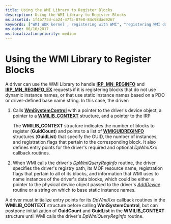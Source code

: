 ```yaml
---
title: Using the WMI Library to Register Blocks
description: Using the WMI Library to Register Blocks
ms.assetid: 1f4b773d-ca24-47f5-87e8-84c98dad9267
keywords: ["WMI WDK kernel , registering with WMI", "registering WMI data providers", "data providers WDK WMI", "driver registrations WDK WMI", "event blocks WDK WMI", "blocks WDK WMI", "IRP_MN_REGINFO", "IRP_MN_REGINFO_EX", "registering blocks"]
ms.date: 06/16/2017
ms.localizationpriority: medium
---
```


# Using the WMI Library to Register Blocks





A driver can use the WMI Library to handle [**IRP\_MN\_REGINFO**](https://docs.microsoft.com/windows-hardware/drivers/kernel/irp-mn-reginfo) and [**IRP\_MN\_REGINFO\_EX**](https://docs.microsoft.com/windows-hardware/drivers/kernel/irp-mn-reginfo-ex) requests if it is registering blocks that do not use dynamic instance names, or that use static instance names based on a PDO or driver-defined base name string. In this case, the driver:

1.  Calls [**WmiSystemControl**](https://docs.microsoft.com/windows-hardware/drivers/ddi/wmilib/nf-wmilib-wmisystemcontrol) with a pointer to the driver's device object, a pointer to a [**WMILIB\_CONTEXT**](https://docs.microsoft.com/windows-hardware/drivers/ddi/wmilib/ns-wmilib-_wmilib_context) structure, and a pointer to the IRP

    The **WMILIB\_CONTEXT** structure indicates the number of blocks to register (**GuidCount**) and points to a list of [**WMIGUIDREGINFO**](https://docs.microsoft.com/windows-hardware/drivers/ddi/wmilib/ns-wmilib-_wmiguidreginfo) structures (**GuidList**) that specify the GUID, the number of instances, and registration flags that pertain to the corresponding block. It also defines entry points for the driver's required and optional *DpWmiXxx* callback routines.

2.  When WMI calls the driver's [*DpWmiQueryReginfo*](https://docs.microsoft.com/windows-hardware/drivers/ddi/wmilib/nc-wmilib-wmi_query_reginfo_callback) routine, the driver specifies the driver's registry path, its MOF resource name, registration flags that pertain to all of its blocks, and information that WMI uses to name instances of the driver's data blocks, which could be either a pointer to the physical device object passed to the driver's [*AddDevice*](https://docs.microsoft.com/windows-hardware/drivers/ddi/wdm/nc-wdm-driver_add_device) routine or a string on which to base static instance names.

A driver must initialize entry points for its *DpWmiXxx* callback routines in the **WMILIB\_CONTEXT** structure before calling **WmiSystemControl**, but can postpone initialization of **GuidCount** and **GuidList** in the **WMILIB\_CONTEXT** structure until WMI calls the driver's *DpWmiQueryReginfo* routine.

 

 




